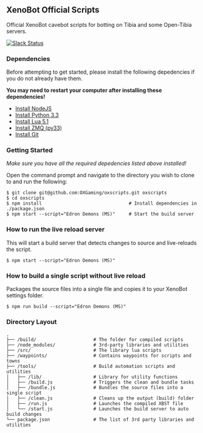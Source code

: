 ## XenoBot Official Scripts

Official XenoBot cavebot scripts for botting on Tibia and some Open-Tibia servers.

[![Slack Status](https://ox-slackin.herokuapp.com/badge.svg)](http://slack.xenobot.net)

### Dependencies
Before attempting to get started, please install the following depedencies if you do not already have them.

**You may need to restart your computer after installing these dependencies!**

- [Install NodeJS](https://nodejs.org/en/)
- [Install Python 3.3](https://www.python.org/downloads/release/python-336/)
- [Install Lua 5.1](https://github.com/rjpcomputing/luaforwindows/releases/tag/v5.1.4-49)
- [Install ZMQ (py33)](https://github.com/zeromq/pyzmq/downloads)
- [Install Git](https://git-scm.com/download/win)


### Getting Started

*Make sure you have all the required depedencies listed above installed!*

Open the command prompt and navigate to the directory you wish to clone to and run the following:

```shell
$ git clone git@github.com:OXGaming/oxscripts.git oxscripts
$ cd oxscripts
$ npm install                                # Install dependencies in ./package.json
$ npm start --script="Edron Demons (MS)"     # Start the build server
```

### How to run the live reload server
This will start a build server that detects changes to source and live-reloads the script.

```shell
$ npm start --script="Edron Demons (MS)"
```

### How to build a single script without live reload
Packages the source files into a single file and copies it to your XenoBot settings folder.

```shell
$ npm run build --script="Edron Demons (MS)"
```

### Directory Layout

```
.
├── /build/                     # The folder for compiled scripts
├── /node_modules/              # 3rd-party libraries and utilities
├── /src/                       # The library lua scripts
├── /waypoints/                 # Contains waypoints for scripts and towns
├── /tools/                     # Build automation scripts and utilities
│   ├── /lib/                   # Library for utility functions
│   ├── /build.js               # Triggers the clean and bundle tasks
│   ├── /bundle.js              # Bundles the source files into a single script
│   ├── /clean.js               # Cleans up the output (build) folder
│   ├── /run.js                 # Launches the compiled XBST file
│   └── /start.js               # Launches the build server to auto build changes
└── package.json                # The list of 3rd party libraries and utilities
```
